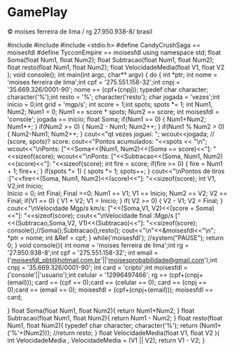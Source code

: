 # GamePlay
© moises ferreira de lima / rg 27.950.938-8/ brasil


#include <iostream>
#include <iomanip>
#include <stdio.h>
#define CandyCrushSaga == moisesfdl
#define TycconEmpire == moisesfdl
using namespace std;
float Soma(float Num1, float Num2);
float Subtracao(float Num1, float Num2);
float resto(float Num1, float Num2);
float VelocidadeMedia(float V1, float V2 );
void console();
int main(int argc, char** argv)
{
	do
	{
	int *ptr;
	int nome = 'moises ferreira de lima';int cpf = '275.551.158-32';int cnpj = '35.669.326/0001-90';
	nome == (cpf+(cnpj));
	typedef char character;
	character('%');int resto = '%';
	character('resto');
	char jogada = 'vezes';int inicio = 0;int grid = 'mgp/s';
	int score = 1;int spots;
	spots *= 1;
	int Num1, Num2;
	Num1 = 0;
	Num1 == score * spots;
	Num2  == score;
	int moisesfdl = 'console';
	jogada == inicio;
	float Soma;
	if(Num1 == 0)
	{
		Num1+Num2;
		Num1++;
	}
	if(Num2 >= 0)
	{
		Num2 - Num1;
		Num2++;
	}
	if(Num1 % Num2 > 0)
	{
		Num2-Num1;
		Num2++;
	}
	cout<<"qt vezes joguei: ";
	wcout<<jogada;
//	(score, spots)? score: cout<<"Pontos acumulados: "<<spots << "\n";
	wcout<<"\nPonts: ["<<Soma<<(Num1, Num2)<<(Soma == score)<<"]: "<<sizeof(score);
	wcout<<"\nPonts: ["<<Subtracao<<(Soma, Num1, Num2)<<(score)<<"]: "<<sizeof(score);
	int fire = score;
	if(fire >= 0)
	{
		fire = Num1 + 1;
		fire++;
	}
	if(spots *= 1)
	{
		spots *= 1;
		spots++;
	}
	cout<<"\nPontos de tiros :["<<fire<<(Soma, Num1, Num2)<<(score)<<"]: "<<sizeof(score);
	int V1, V2;int Inicio;	
	Inicio = 0;
	int Final;
	Final >=0;
	Num1 == V1;
	V1 == Inicio;
	Num2 == V2;
	V2 == Final;
	if(V1 == 0)
	{
		V1 + V2;
		V1 = Inicio;
	}
	if(	V2 >= 0)
	{
		V2 - V1;
		V2 = Final;
	}
	cout<<"\nVelocidade Mgp/s km/s: ["<<(Soma,V1, V2)<<(score = Soma)<<"]: "<<sizeof(score);
	cout<<"\nVelocidade final :Mgp/s ["<<(Subtracao,Soma,V2, V1)<<(Subtracao)<<"]: "<<sizeof(score);
	console();//Soma();Subtracao();resto();
	cout<<"\n"<<&moisesfdl<<"\n";
	*ptr = nome;
	int &Ref = cpf; 
	} while('moisesfdl');
	//system("PAUSE");
	return 0;
}
void console(){
	int nome = 'moises ferreira de lima';int rg = '27.950.938-8';int cpf = '275.551.158-32';
	int email = ('moisesfdl_pbt@hotmail.com.br'||'moisesprobabilidade@gmail.com');int cnpj = '35.669.326/0001-90';
	int card = 'cripto';int moisesfdl = ('console'||'usuario');int celular = '12996497466';
	rg == (cpf+(cnpj+(email)));
	card == (cpf == 0);card == (celular == 0);
	card == (cnpj == 0);card == (email == 0);
	moisesfdl = (cpf+(cnpj+(email)));
	moisesfdl == card;
	 
}
float Soma(float Num1, float Num2){
	return Num1+Num2;
}
float Subtracao(float Num1, float Num2){
	return Num1 - Num2;
}
float resto(float Num1, float Num2){
	typedef char character;
	character('%');
		return  (Num1+('%'+(Num2)));
		//return resto;
}
float VelocidadeMedia(float V1, float V2 ){
	int VelocidadeMedia ;
	VelocidadeMedia = (V1 || V2);
	return V1 - V2;
}
